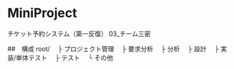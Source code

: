 # MiniProject
チケット予約システム（第一反復）
03_チーム三密

##　構成
root/
　├ プロジェクト管理
　├ 要求分析
　├ 分析
　├ 設計
　├ 実装/単体テスト
　├ テスト
　└ その他
